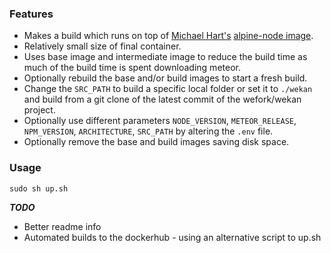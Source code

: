 ### Features

- Makes a build which runs on top of [Michael Hart's](https://github.com/mhart)
[alpine-node image](https://github.com/mhart/alpine-node).
- Relatively small size of final container.
- Uses base image and intermediate image to reduce the build time as much of the build time is spent downloading meteor.
- Optionally rebuild the base and/or build images to start a fresh build.
- Change the `SRC_PATH` to build a specific local folder or set it to `./wekan` and build from
a git clone of the latest commit of the wefork/wekan project.
- Optionally use different  parameters `NODE_VERSION`, `METEOR_RELEASE`,
`NPM_VERSION`, `ARCHITECTURE`, `SRC_PATH` by altering the `.env` file.
- Optionally remove the base and build images saving disk space.


### Usage

```
sudo sh up.sh
```

***TODO***

- Better readme info
- Automated builds to the dockerhub - using an alternative script to up.sh
